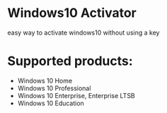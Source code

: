 # Windows10 Activator
easy way to activate windows10 without using a key

# Supported products:
- Windows 10 Home
- Windows 10 Professional
- Windows 10 Enterprise, Enterprise LTSB
- Windows 10 Education
